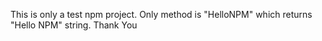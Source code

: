 This is only a test npm project. Only method is "HelloNPM" which returns "Hello NPM" string. Thank You
